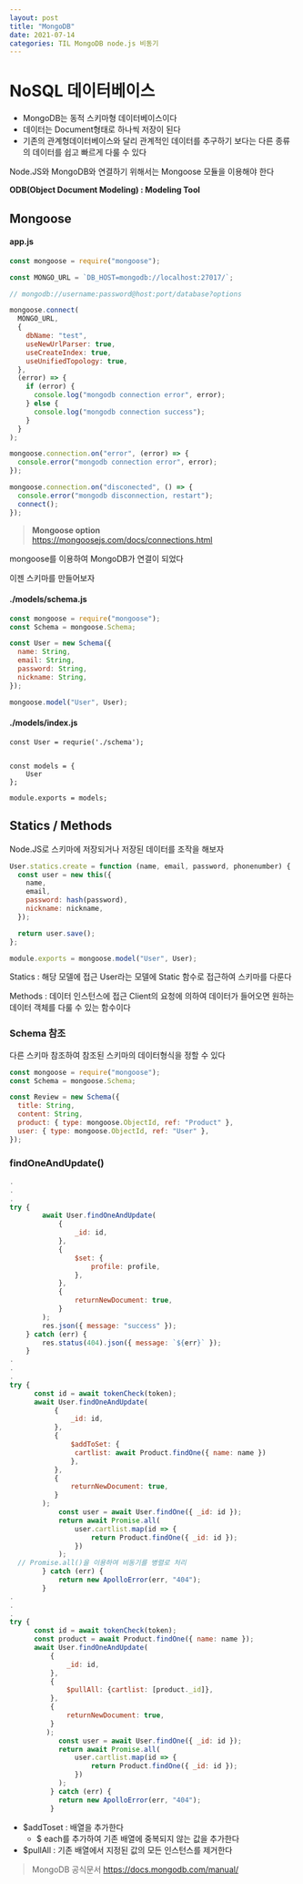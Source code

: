 ```yaml
---
layout: post
title: "MongoDB"
date: 2021-07-14
categories: TIL MongoDB node.js 비동기
---
```


# NoSQL 데이터베이스

- MongoDB는 동적 스키마형 데이터베이스이다
- 데이터는 Document형태로 하나씩 저장이 된다
- 기존의 관계형데이터베이스와 달리 관계적인 데이터를 추구하기 보다는 다른 종류의 데이터를 쉽고 빠르게 다룰 수 있다

Node.JS와 MongoDB와 연결하기 위해서는 Mongoose 모듈을 이용해야 한다

**ODB(Object Document Modeling) : Modeling Tool**

## Mongoose

#### app.js

```javascript
const mongoose = require("mongoose");

const MONGO_URL = `DB_HOST=mongodb://localhost:27017/`;

// mongodb://username:password@host:port/database?options

mongoose.connect(
  MONGO_URL,
  {
    dbName: "test",
    useNewUrlParser: true,
    useCreateIndex: true,
    useUnifiedTopology: true,
  },
  (error) => {
    if (error) {
      console.log("mongodb connection error", error);
    } else {
      console.log("mongodb connection success");
    }
  }
);

mongoose.connection.on("error", (error) => {
  console.error("mongodb connection error", error);
});

mongoose.connection.on("disconected", () => {
  console.error("mongodb disconnection, restart");
  connect();
});
```

> **Mongoose option**  
> https://mongoosejs.com/docs/connections.html

mongoose를 이용하여 MongoDB가 연결이 되었다

이젠 스키마를 만들어보자

#### ./models/schema.js

```javascript
const mongoose = require("mongoose");
const Schema = mongoose.Schema;

const User = new Schema({
  name: String,
  email: String,
  password: String,
  nickname: String,
});

mongoose.model("User", User);
```

#### ./models/index.js

```JS
const User = requrie('./schema');


const models = {
    User
};

module.exports = models;
```

## Statics / Methods

Node.JS로 스키마에 저장되거나 저장된 데이터를 조작을 해보자

```javascript
User.statics.create = function (name, email, password, phonenumber) {
  const user = new this({
    name,
    email,
    password: hash(password),
    nickname: nickname,
  });

  return user.save();
};

module.exports = mongoose.model("User", User);
```

Statics : 해당 모델에 접근
User라는 모델에 Static 함수로 접근하여 스키마를 다룬다

Methods : 데이터 인스턴스에 접근
Client의 요청에 의하여 데이터가 들어오면 원하는 데이터 객체를 다룰 수 있는 함수이다

### Schema 참조

다른 스키마 참조하여 참조된 스키마의 데이터형식을 정할 수 있다

```javascript
const mongoose = require("mongoose");
const Schema = mongoose.Schema;

const Review = new Schema({
  title: String,
  content: String,
  product: { type: mongoose.ObjectId, ref: "Product" },
  user: { type: mongoose.ObjectId, ref: "User" },
});
```

### findOneAndUpdate()

```javascript
.
.
.
try {
        await User.findOneAndUpdate(
            {
                _id: id,
            },
            {
                $set: {
                    profile: profile,
                },
            },
            {
                returnNewDocument: true,
            }
        );
        res.json({ message: "success" });
    } catch (err) {
        res.status(404).json({ message: `${err}` });
    }
.
.
.
try {
      const id = await tokenCheck(token);
      await User.findOneAndUpdate(
           {
               _id: id,
           },
           {
               $addToSet: {
                cartlist: await Product.findOne({ name: name })
               },
           },
           {
               returnNewDocument: true,
           }
        );
            const user = await User.findOne({ _id: id });
            return await Promise.all(
                user.cartlist.map(id => {
                    return Product.findOne({ _id: id });
                })
            );
  // Promise.all()을 이용하여 비동기를 병렬로 처리
        } catch (err) {
            return new ApolloError(err, "404");
        }
.
.
.
try {
      const id = await tokenCheck(token);
      const product = await Product.findOne({ name: name });
      await User.findOneAndUpdate(
          {
              _id: id,
          },
          {
              $pullAll: {cartlist: [product._id]},
          },
          {
              returnNewDocument: true,
          }
         );
            const user = await User.findOne({ _id: id });
            return await Promise.all(
                user.cartlist.map(id => {
                    return Product.findOne({ _id: id });
                })
            );
          } catch (err) {
            return new ApolloError(err, "404");
          }
```

- $addToset : 배열을 추가한다
  - $ each를 추가하여 기존 배열에 중복되지 않는 값을 추가한다
- $pullAll : 기존 배열에서 지정된 값의 모든 인스턴스를 제거한다

> MongoDB 공식문서
> https://docs.mongodb.com/manual/
